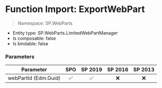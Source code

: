 # Function Import: ExportWebPart

> Namespace: SP.WebParts

- Entity type: SP.WebParts.LimitedWebPartManager
- Is composable: false
- Is bindable: false

### Parameters

Parameter | SPO | SP 2019 | SP 2016 | SP 2013
----------|:---:|:-------:|:-------:|:-------:
webPartId (Edm.Guid) | ✅ | ✅ | ❌ | ❌